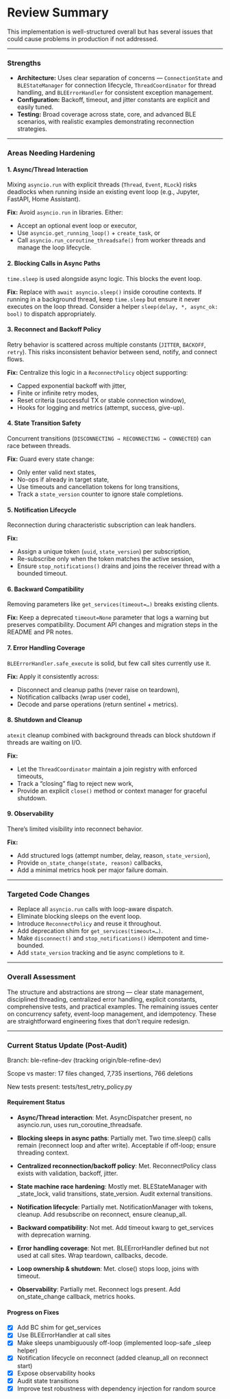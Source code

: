 # Review Summary

This implementation is well-structured overall but has several issues that could cause problems in production if not addressed.

---

### Strengths

- **Architecture:** Uses clear separation of concerns — `ConnectionState` and `BLEStateManager` for connection lifecycle, `ThreadCoordinator` for thread handling, and `BLEErrorHandler` for consistent exception management.
- **Configuration:** Backoff, timeout, and jitter constants are explicit and easily tuned.
- **Testing:** Broad coverage across state, core, and advanced BLE scenarios, with realistic examples demonstrating reconnection strategies.

---

### Areas Needing Hardening

#### 1. Async/Thread Interaction

Mixing `asyncio.run` with explicit threads (`Thread`, `Event`, `RLock`) risks deadlocks when running inside an existing event loop (e.g., Jupyter, FastAPI, Home Assistant).

**Fix:** Avoid `asyncio.run` in libraries. Either:

- Accept an optional event loop or executor,
- Use `asyncio.get_running_loop()` + `create_task`, or
- Call `asyncio.run_coroutine_threadsafe()` from worker threads and manage the loop lifecycle.

#### 2. Blocking Calls in Async Paths

`time.sleep` is used alongside async logic. This blocks the event loop.

**Fix:** Replace with `await asyncio.sleep()` inside coroutine contexts. If running in a background thread, keep `time.sleep` but ensure it never executes on the loop thread. Consider a helper `sleep(delay, *, async_ok: bool)` to dispatch appropriately.

#### 3. Reconnect and Backoff Policy

Retry behavior is scattered across multiple constants (`JITTER`, `BACKOFF`, `retry`). This risks inconsistent behavior between send, notify, and connect flows.

**Fix:** Centralize this logic in a `ReconnectPolicy` object supporting:

- Capped exponential backoff with jitter,
- Finite or infinite retry modes,
- Reset criteria (successful TX or stable connection window),
- Hooks for logging and metrics (attempt, success, give-up).

#### 4. State Transition Safety

Concurrent transitions (`DISCONNECTING → RECONNECTING → CONNECTED`) can race between threads.

**Fix:** Guard every state change:

- Only enter valid next states,
- No-ops if already in target state,
- Use timeouts and cancellation tokens for long transitions,
- Track a `state_version` counter to ignore stale completions.

#### 5. Notification Lifecycle

Reconnection during characteristic subscription can leak handlers.

**Fix:**

- Assign a unique token (`uuid`, `state_version`) per subscription,
- Re-subscribe only when the token matches the active session,
- Ensure `stop_notifications()` drains and joins the receiver thread with a bounded timeout.

#### 6. Backward Compatibility

Removing parameters like `get_services(timeout=…)` breaks existing clients.

**Fix:** Keep a deprecated `timeout=None` parameter that logs a warning but preserves compatibility. Document API changes and migration steps in the README and PR notes.

#### 7. Error Handling Coverage

`BLEErrorHandler.safe_execute` is solid, but few call sites currently use it.

**Fix:** Apply it consistently across:

- Disconnect and cleanup paths (never raise on teardown),
- Notification callbacks (wrap user code),
- Decode and parse operations (return sentinel + metrics).

#### 8. Shutdown and Cleanup

`atexit` cleanup combined with background threads can block shutdown if threads are waiting on I/O.

**Fix:**

- Let the `ThreadCoordinator` maintain a join registry with enforced timeouts,
- Track a “closing” flag to reject new work,
- Provide an explicit `close()` method or context manager for graceful shutdown.

#### 9. Observability

There’s limited visibility into reconnect behavior.

**Fix:**

- Add structured logs (attempt number, delay, reason, `state_version`),
- Provide `on_state_change(state, reason)` callbacks,
- Add a minimal metrics hook per major failure domain.

---

### Targeted Code Changes

- Replace all `asyncio.run` calls with loop-aware dispatch.
- Eliminate blocking sleeps on the event loop.
- Introduce `ReconnectPolicy` and reuse it throughout.
- Add deprecation shim for `get_services(timeout=…)`.
- Make `disconnect()` and `stop_notifications()` idempotent and time-bounded.
- Add `state_version` tracking and tie async completions to it.

---

### Overall Assessment

The structure and abstractions are strong — clear state management, disciplined threading, centralized error handling, explicit constants, comprehensive tests, and practical examples. The remaining issues center on concurrency safety, event-loop management, and idempotency. These are straightforward engineering fixes that don’t require redesign.

---

### Current Status Update (Post-Audit)

Branch: ble-refine-dev (tracking origin/ble-refine-dev)

Scope vs master: 17 files changed, 7,735 insertions, 766 deletions

New tests present: tests/test_retry_policy.py

#### Requirement Status

- **Async/Thread interaction**: Met. AsyncDispatcher present, no asyncio.run, uses run_coroutine_threadsafe.

- **Blocking sleeps in async paths**: Partially met. Two time.sleep() calls remain (reconnect loop and after write). Acceptable if off-loop; ensure threading context.

- **Centralized reconnection/backoff policy**: Met. ReconnectPolicy class exists with validation, backoff, jitter.

- **State machine race hardening**: Mostly met. BLEStateManager with _state_lock, valid transitions, state_version. Audit external transitions.

- **Notification lifecycle**: Partially met. NotificationManager with tokens, cleanup. Add resubscribe on reconnect, ensure cleanup_all.

- **Backward compatibility**: Not met. Add timeout kwarg to get_services with deprecation warning.

- **Error handling coverage**: Not met. BLEErrorHandler defined but not used at call sites. Wrap teardown, callbacks, decode.

- **Loop ownership & shutdown**: Met. close() stops loop, joins with timeout.

- **Observability**: Partially met. Reconnect logs present. Add on_state_change callback, metrics hooks.

#### Progress on Fixes

- [x] Add BC shim for get_services
- [x] Use BLEErrorHandler at call sites
- [x] Make sleeps unambiguously off-loop (implemented loop-safe _sleep helper)
- [x] Notification lifecycle on reconnect (added cleanup_all on reconnect start)
- [x] Expose observability hooks
- [x] Audit state transitions
- [x] Improve test robustness with dependency injection for random source
